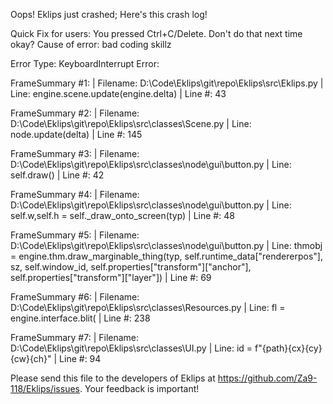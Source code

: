 Oops! Eklips just crashed;
Here's this crash log!

Quick Fix for users: You pressed Ctrl+C/Delete. Don't do that next time okay?
Cause of error: bad coding skillz

Error Type: KeyboardInterrupt
Error: 

FrameSummary #1:
  | Filename: D:\Code\Eklips\git\repo\Eklips\src\Eklips.py
  | Line: engine.scene.update(engine.delta)
  | Line #: 43

FrameSummary #2:
  | Filename: D:\Code\Eklips\git\repo\Eklips\src\classes\Scene.py
  | Line: node.update(delta)
  | Line #: 145

FrameSummary #3:
  | Filename: D:\Code\Eklips\git\repo\Eklips\src\classes\node\gui\button.py
  | Line: self.draw()
  | Line #: 42

FrameSummary #4:
  | Filename: D:\Code\Eklips\git\repo\Eklips\src\classes\node\gui\button.py
  | Line: self.w,self.h = self._draw_onto_screen(typ)
  | Line #: 48

FrameSummary #5:
  | Filename: D:\Code\Eklips\git\repo\Eklips\src\classes\node\gui\button.py
  | Line: thmobj = engine.thm.draw_marginable_thing(typ, self.runtime_data["rendererpos"], sz, self.window_id, self.properties["transform"]["anchor"], self.properties["transform"]["layer"])
  | Line #: 69

FrameSummary #6:
  | Filename: D:\Code\Eklips\git\repo\Eklips\src\classes\Resources.py
  | Line: fl = engine.interface.blit(
  | Line #: 238

FrameSummary #7:
  | Filename: D:\Code\Eklips\git\repo\Eklips\src\classes\UI.py
  | Line: id = f"{path}{cx}{cy}{cw}{ch}"
  | Line #: 94


Please send this file to the developers of Eklips at https://github.com/Za9-118/Eklips/issues. 
Your feedback is important!